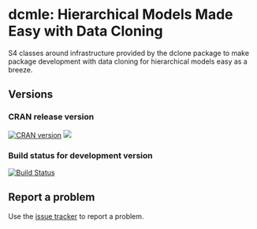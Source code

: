 # dcmle: Hierarchical Models Made Easy with Data Cloning

S4 classes around infrastructure
provided by the dclone package to make package
development with data cloning for hierarchical
models easy as a breeze.

## Versions

### CRAN release version

[![CRAN version](http://www.r-pkg.org/badges/version/dcmle)](http://cran.rstudio.com/web/packages/dcmle/index.html) [![](http://cranlogs.r-pkg.org/badges/grand-total/dcmle)](http://cran.rstudio.com/web/packages/dcmle/index.html)

### Build status for development version

[![Build Status](https://travis-ci.org/datacloning/dcmle.svg?branch=master)](https://travis-ci.org/datacloning/dcmle)

## Report a problem

Use the [issue tracker](https://github.com/datacloning/dcmle/issues)
to report a problem.
